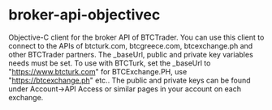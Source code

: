 # broker-api-objectivec
Objective-C client for the broker API of BTCTrader. You can use this client to connect to the APIs of btcturk.com, btcgreece.com, btcexchange.ph and other BTCTrader partners.  The _baseUrl, public and private key variables needs must be set.  To use with BTCTurk, set the _baseUrl to "https://www.btcturk.com" for BTCExchange.PH, use "https://btcexchange.ph" etc..  The public and private keys can be found under Account->API Access or similar pages in your account on each exchange.

